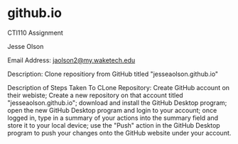 # github.io
CTI110 Assignment

Jesse Olson

Email Address: jaolson2@my.waketech.edu

Description: Clone repositiory from GitHub titled "jesseaolson.github.io"

Description of Steps Taken To CLone Repository: Create GitHub account on their webiste; Create a new repository on that account titled "jesseaolson.github.io"; download and install the GitHub Desktop program; open the new GitHub Desktop program and login to your account; once logged in, type in a summary of your actions into the summary field and store it to your local device; use the "Push" action in the GitHub Desktop program to push your changes onto the GitHub website under your account.
